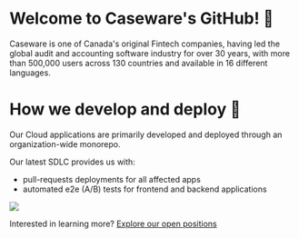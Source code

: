 # Welcome to Caseware's GitHub! 👋

Caseware is one of Canada's original Fintech companies, having led the global audit and accounting software industry for over 30 years, with more than 500,000 users across 130 countries and available in 16 different languages.

# How we develop and deploy 🚀

Our Cloud applications are primarily developed and deployed through an organization-wide monorepo.

Our latest SDLC provides us with:
- pull-requests deployments for all affected apps
- automated e2e (A/B) tests for frontend and backend applications

<img src="https://github.com/caseware/.github-private/blob/master/profile/images/pr-screenshot.png" />

Interested in learning more? <a href="https://jobs.lever.co/caseware">Explore our open positions</a>
